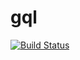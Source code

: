 # gql

[![Build Status](https://api.travis-ci.org/JonathanLorimer/weft.svg?branch=master)](https://travis-ci.org/JonathanLorimer/weft)
